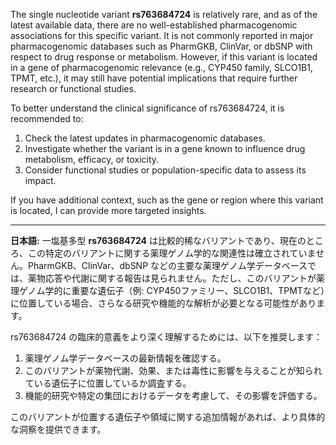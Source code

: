 The single nucleotide variant **rs763684724** is relatively rare, and as of the latest available data, there are no well-established pharmacogenomic associations for this specific variant. It is not commonly reported in major pharmacogenomic databases such as PharmGKB, ClinVar, or dbSNP with respect to drug response or metabolism. However, if this variant is located in a gene of pharmacogenomic relevance (e.g., CYP450 family, SLCO1B1, TPMT, etc.), it may still have potential implications that require further research or functional studies.

To better understand the clinical significance of rs763684724, it is recommended to:
1. Check the latest updates in pharmacogenomic databases.
2. Investigate whether the variant is in a gene known to influence drug metabolism, efficacy, or toxicity.
3. Consider functional studies or population-specific data to assess its impact.

If you have additional context, such as the gene or region where this variant is located, I can provide more targeted insights.

---

**日本語:**
一塩基多型 **rs763684724** は比較的稀なバリアントであり、現在のところ、この特定のバリアントに関する薬理ゲノム学的な関連性は確立されていません。PharmGKB、ClinVar、dbSNP などの主要な薬理ゲノム学データベースでは、薬物応答や代謝に関する報告は見られません。ただし、このバリアントが薬理ゲノム学的に重要な遺伝子（例: CYP450ファミリー、SLCO1B1、TPMTなど）に位置している場合、さらなる研究や機能的な解析が必要となる可能性があります。

rs763684724 の臨床的意義をより深く理解するためには、以下を推奨します：
1. 薬理ゲノム学データベースの最新情報を確認する。
2. このバリアントが薬物代謝、効果、または毒性に影響を与えることが知られている遺伝子に位置しているか調査する。
3. 機能的研究や特定の集団におけるデータを考慮して、その影響を評価する。

このバリアントが位置する遺伝子や領域に関する追加情報があれば、より具体的な洞察を提供できます。